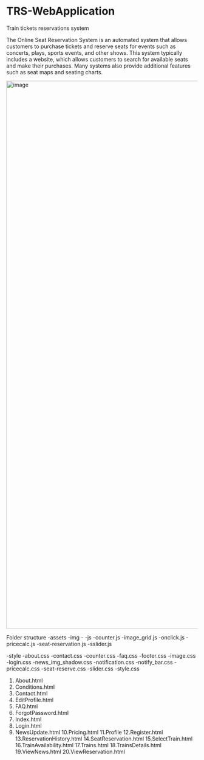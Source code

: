 # TRS-WebApplication
Train tickets reservations system

The Online Seat Reservation System is an automated system that allows customers to purchase tickets and reserve seats for events such as concerts, plays, sports events, and other shows. This system typically includes a website, which allows customers to search for available seats and make their purchases. Many systems also provide additional features such as seat maps and seating charts.

<img width="1440" alt="image" src="https://user-images.githubusercontent.com/114853337/224234041-50b65aa9-8715-49ef-8e75-32a5bfc5113b.png">

Folder structure 
-assets
  -img
    -
  -js
    -counter.js
    -image_grid.js
    -onclick.js
    -pricecalc.js
    -seat-reservation.js
    -sslider.js
    
  -style
    -about.css
    -contact.css
    -counter.css
    -faq.css
    -footer.css
    -image.css
    -login.css
    -news_img_shadow.css
    -notification.css
    -notify_bar.css
    -pricecalc.css
    -seat-reserve.css
    -slider.css
    -style.css
    
1. About.html
2. Conditions.html
3. Contact.html
4. EditProfile.html
5. FAQ.html
6. ForgotPassword.html
7. Index.html
8. Login.html
9. NewsUpdate.html
10.Pricing.html
11.Profile
12.Register.html
13.ReservationHistory.html
14.SeatReservation.html
15.SelectTrain.html
16.TrainAvailability.html
17.Trains.html
18.TrainsDetails.html
19.ViewNews.html
20.ViewReservation.html

